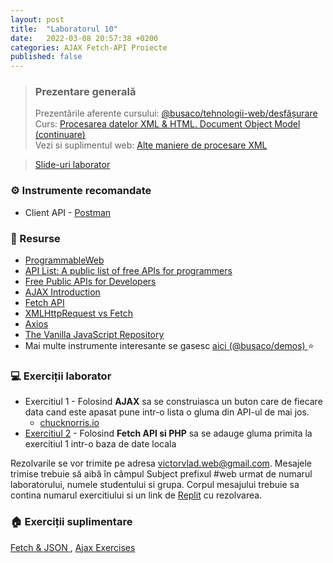 ```yaml
---
layout: post
title:  "Laboratorul 10"
date:   2022-03-08 20:57:38 +0200
categories: AJAX Fetch-API Proiecte
published: false
---
```


> ### ️Prezentare generală
> Prezentările aferente cursului: <a href="https://profs.info.uaic.ro/~busaco/teach/courses/web/web-film.html" target="_blank">@busaco/tehnologii-web/desfășurare </a> \
> Curs: <a href="https://profs.info.uaic.ro/~busaco/teach/courses/web/presentations/web08ProcesariXML-DOM.pdf" target="_blank">Procesarea datelor XML & HTML. Document Object Model (continuare) </a> \
> Vezi si suplimentul web: <a href="https://profs.info.uaic.ro/~busaco/teach/courses/web/web-film.html#web-xml-sax"> Alte maniere de procesare XML </a>

<blockquote class="slides">
    <a href="https://docs.google.com/presentation/d/e/2PACX-1vSCTrcM0PksdRwZpvL1TXw-JfBZ75zMrFKjkigfTHhgyoE6SpjQk-pq28UFlPNBcKVB6DoWuJG2BWYT/pub?start=false&loop=false&delayms=3000" class="slides-link">Slide-uri laborator</a>
</blockquote>

### ⚙️ Instrumente recomandate
- Client API - <a href="https://www.postman.com/" target="_blank">Postman</a>

### 📖 Resurse
- <a href="https://www.programmableweb.com/apis/directory">ProgrammableWeb</a>
- <a href="https://apilist.fun" target="_blank">API List: A public list of free APIs for programmers</a>
- <a href="https://rapidapi.com/collection/list-of-free-apis">Free Public APIs for Developers</a>
- <a href="https://www.w3schools.com/js/js_ajax_intro.asp">AJAX Introduction</a>
- <a href="https://developer.mozilla.org/en-US/docs/Web/API/Fetch_API">Fetch API</a>
- <a href="https://web.dev/introduction-to-fetch/#xmlhttprequest">XMLHttpRequest vs Fetch</a>
- <a href="https://github.com/axios/axios">Axios</a>
- <a href="https://vanillalist.top">The Vanilla JavaScript Repository</a>
- Mai multe instrumente interesante se gasesc   <a href="https://profs.info.uaic.ro/~busaco/teach/courses/web/demos/" target="_blank">aici (@busaco/demos) </a> ⭐

### 💻 Exerciții laborator
- <span>Exercitiul 1 - Folosind <b>AJAX</b> sa se construiasca un buton care de fiecare data cand este apasat pune intr-o lista o gluma din API-ul de mai jos.  </span>
  - <a href="https://api.chucknorris.io/" target="_blank">chucknorris.io</a>
- <span><a href="https://www.w3schools.com/js/js_ajax_php.asp">Exercitiul 2</a> - Folosind <b>Fetch API si PHP</b> sa se adauge gluma primita la exercitiul 1 intr-o baza de date locala  </span>

Rezolvarile se vor trimite pe adresa <a href="mailto:victorvlad.web@gmail.com" target="_blank">victorvlad.web@gmail.com</a>. Mesajele trimise  trebuie să aibă în câmpul Subject prefixul #web urmat de numarul laboratorului, numele studentului si grupa.
Corpul mesajului trebuie sa contina numarul exercitiului si un link de <a href="https://replit.com" target="_blank">Replit</a> cu rezolvarea.

### 🏠 Exerciții suplimentare
<a href="https://education.launchcode.org/js-independent-track/chapters/fetch-json/exercises.html#exercises-fetch" target="_blank">Fetch & JSON </a>,
<a href="https://gist.github.com/pamelafox/3926362" target="_blank">Ajax Exercises</a>
